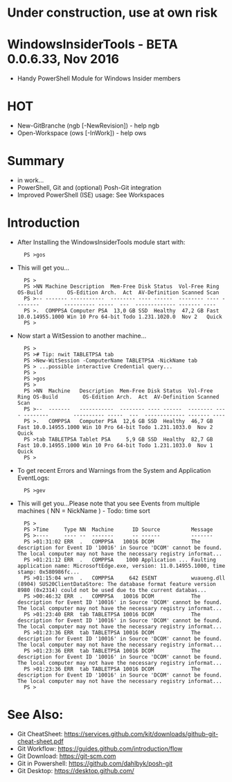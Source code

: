# Under construction, use at own risk

# WindowsInsiderTools - BETA 0.0.6.33, Nov 2016

+ Handy PowerShell Module for Windows Insider members

# HOT

+ New-GitBranche (ngb [-NewRevision]) - help ngb
+ Open-Workspace (ows [-InWork]) - help ows


# Summary

+ in work...
+ PowerShell, Git and (optional) Posh-Git integration
+ Improved PowerShell (ISE) usage: See Workspaces

# Introduction

+ After Installing the WindowsInsiderTools module start with:

        PS >gos

+ This will get you...
    
        PS >
        PS >NN Machine Description  Mem-Free Disk Status  Vol-Free Ring OS-Build        OS-Edition Arch.  Act  AV-Definition Scanned Scan 
        PS >-- ------- -----------  -------- ---- ------  -------- ---- --------        ---------- -----  ---  ------------- ------- ---- 
        PS >.  COMPPSA Computer PSA  13,0 GB SSD  Healthy  47,2 GB Fast 10.0.14955.1000 Win 10 Pro 64-bit Todo 1.231.1020.0  Nov 2   Quick
        PS >

+ Now start a WitSession to another machine...
    
        PS >
        PS ># Tip: nwit TABLETPSA tab
        PS >New-WitSession -ComputerName TABLETPSA -NickName tab
        PS > ...possible interactive Credential query...
        PS >
        PS >gos
        PS >
        PS >NN  Machine   Description  Mem-Free Disk Status  Vol-Free Ring OS-Build        OS-Edition Arch.  Act  AV-Definition Scanned Scan 
        PS >--  -------   -----------  -------- ---- ------  -------- ---- --------        ---------- -----  ---  ------------- ------- ---- 
        PS >.   COMPPSA   Computer PSA  12,6 GB SSD  Healthy  46,7 GB Fast 10.0.14955.1000 Win 10 Pro 64-bit Todo 1.231.1033.0  Nov 2   Quick
        PS >tab TABLETPSA Tablet PSA     5,9 GB SSD  Healthy  82,7 GB Fast 10.0.14955.1000 Win 10 Pro 64-bit Todo 1.231.1033.0  Nov 1   Quick
        PS >

+ To get recent Errors and Warnings from the System and Application EventLogs:

        PS >gev

+ This will get you...Please note that you see Events from multiple machines ( NN = NickName ) - Todo: time sort
    
        PS >
        PS >Time     Type NN  Machine      ID Source          Message                                                                                                                                   
        PS >----     ---- --  -------      -- ------          -------                                                                                                                                   
        PS >01:31:02 ERR  .   COMPPSA   10016 DCOM            The description for Event ID '10016' in Source 'DCOM' cannot be found.  The local computer may not have the necessary registry informat...
        PS >01:21:12 ERR  .   COMPPSA    1000 Application ... Faulting application name: MicrosoftEdge.exe, version: 11.0.14955.1000, time stamp: 0x580986fc...                                         
        PS >01:15:04 wrn  .   COMPPSA     642 ESENT           wuaueng.dll (8904) SUS20ClientDataStore: The database format feature version 8980 (0x2314) could not be used due to the current databas...
        PS >00:46:32 ERR  .   COMPPSA   10016 DCOM            The description for Event ID '10016' in Source 'DCOM' cannot be found.  The local computer may not have the necessary registry informat...
        PS >01:23:40 ERR  tab TABLETPSA 10016 DCOM            The description for Event ID '10016' in Source 'DCOM' cannot be found.  The local computer may not have the necessary registry informat...
        PS >01:23:36 ERR  tab TABLETPSA 10016 DCOM            The description for Event ID '10016' in Source 'DCOM' cannot be found.  The local computer may not have the necessary registry informat...
        PS >01:23:36 ERR  tab TABLETPSA 10016 DCOM            The description for Event ID '10016' in Source 'DCOM' cannot be found.  The local computer may not have the necessary registry informat...
        PS >01:23:36 ERR  tab TABLETPSA 10016 DCOM            The description for Event ID '10016' in Source 'DCOM' cannot be found.  The local computer may not have the necessary registry informat...
        PS >

# See Also:

+ Git CheatSheet: https://services.github.com/kit/downloads/github-git-cheat-sheet.pdf
+ Git Workflow: https://guides.github.com/introduction/flow
+ Git Download: https://git-scm.com
+ Git in Powershell: https://github.com/dahlbyk/posh-git
+ Git Desktop: https://desktop.github.com/
